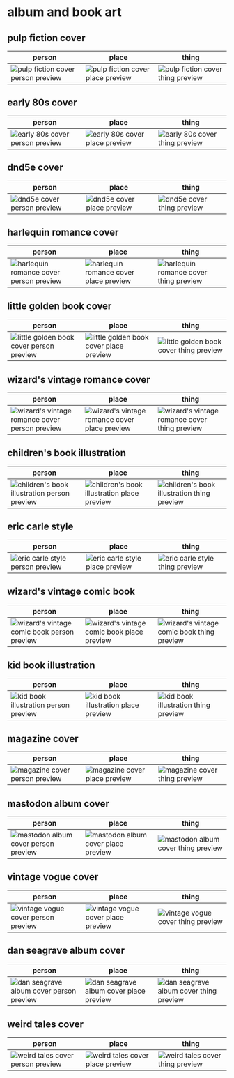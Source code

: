 # album and book art

## pulp fiction cover
| person | place | thing |
| --- | --- | --- |
| ![pulp fiction cover person preview](/images/pulp_fiction_cover_person.webp?raw=true) | ![pulp fiction cover place preview](/images/pulp_fiction_cover_place.webp?raw=true) | ![pulp fiction cover thing preview](/images/pulp_fiction_cover_thing.webp?raw=true) |

## early 80s cover
| person | place | thing |
| --- | --- | --- |
| ![early 80s cover person preview](/images/early_80s_cover_person.webp?raw=true) | ![early 80s cover place preview](/images/early_80s_cover_place.webp?raw=true) | ![early 80s cover thing preview](/images/early_80s_cover_thing.webp?raw=true) |

## dnd5e cover
| person | place | thing |
| --- | --- | --- |
| ![dnd5e cover person preview](/images/dnd5e_cover_person.webp?raw=true) | ![dnd5e cover place preview](/images/dnd5e_cover_place.webp?raw=true) | ![dnd5e cover thing preview](/images/dnd5e_cover_thing.webp?raw=true) |

## harlequin romance cover
| person | place | thing |
| --- | --- | --- |
| ![harlequin romance cover person preview](/images/harlequin_romance_cover_person.webp?raw=true) | ![harlequin romance cover place preview](/images/harlequin_romance_cover_place.webp?raw=true) | ![harlequin romance cover thing preview](/images/harlequin_romance_cover_thing.webp?raw=true) |

## little golden book cover
| person | place | thing |
| --- | --- | --- |
| ![little golden book cover person preview](/images/little_golden_book_cover_person.webp?raw=true) | ![little golden book cover place preview](/images/little_golden_book_cover_place.webp?raw=true) | ![little golden book cover thing preview](/images/little_golden_book_cover_thing.webp?raw=true) |

## wizard's vintage romance cover
| person | place | thing |
| --- | --- | --- |
| ![wizard's vintage romance cover person preview](/images/wizard_s_vintage_romance_cover_person.webp?raw=true) | ![wizard's vintage romance cover place preview](/images/wizard_s_vintage_romance_cover_place.webp?raw=true) | ![wizard's vintage romance cover thing preview](/images/wizard_s_vintage_romance_cover_thing.webp?raw=true) |

## children's book illustration
| person | place | thing |
| --- | --- | --- |
| ![children's book illustration person preview](/images/children_s_book_illustration_person.webp?raw=true) | ![children's book illustration place preview](/images/children_s_book_illustration_place.webp?raw=true) | ![children's book illustration thing preview](/images/children_s_book_illustration_thing.webp?raw=true) |

## eric carle style
| person | place | thing |
| --- | --- | --- |
| ![eric carle style person preview](/images/eric_carle_style_person.webp?raw=true) | ![eric carle style place preview](/images/eric_carle_style_place.webp?raw=true) | ![eric carle style thing preview](/images/eric_carle_style_thing.webp?raw=true) |

## wizard's vintage comic book
| person | place | thing |
| --- | --- | --- |
| ![wizard's vintage comic book person preview](/images/wizard_s_vintage_comic_book_person.webp?raw=true) | ![wizard's vintage comic book place preview](/images/wizard_s_vintage_comic_book_place.webp?raw=true) | ![wizard's vintage comic book thing preview](/images/wizard_s_vintage_comic_book_thing.webp?raw=true) |

## kid book illustration
| person | place | thing |
| --- | --- | --- |
| ![kid book illustration person preview](/images/kid_book_illustration_person.webp?raw=true) | ![kid book illustration place preview](/images/kid_book_illustration_place.webp?raw=true) | ![kid book illustration thing preview](/images/kid_book_illustration_thing.webp?raw=true) |

## magazine cover
| person | place | thing |
| --- | --- | --- |
| ![magazine cover person preview](/images/magazine_cover_person.webp?raw=true) | ![magazine cover place preview](/images/magazine_cover_place.webp?raw=true) | ![magazine cover thing preview](/images/magazine_cover_thing.webp?raw=true) |

## mastodon album cover
| person | place | thing |
| --- | --- | --- |
| ![mastodon album cover person preview](/images/mastodon_album_cover_person.webp?raw=true) | ![mastodon album cover place preview](/images/mastodon_album_cover_place.webp?raw=true) | ![mastodon album cover thing preview](/images/mastodon_album_cover_thing.webp?raw=true) |

## vintage vogue cover
| person | place | thing |
| --- | --- | --- |
| ![vintage vogue cover person preview](/images/vintage_vogue_cover_person.webp?raw=true) | ![vintage vogue cover place preview](/images/vintage_vogue_cover_place.webp?raw=true) | ![vintage vogue cover thing preview](/images/vintage_vogue_cover_thing.webp?raw=true) |

## dan seagrave album cover
| person | place | thing |
| --- | --- | --- |
| ![dan seagrave album cover person preview](/images/dan_seagrave_album_cover_person.webp?raw=true) | ![dan seagrave album cover place preview](/images/dan_seagrave_album_cover_place.webp?raw=true) | ![dan seagrave album cover thing preview](/images/dan_seagrave_album_cover_thing.webp?raw=true) |

## weird tales cover
| person | place | thing |
| --- | --- | --- |
| ![weird tales cover person preview](/images/weird_tales_cover_person.webp?raw=true) | ![weird tales cover place preview](/images/weird_tales_cover_place.webp?raw=true) | ![weird tales cover thing preview](/images/weird_tales_cover_thing.webp?raw=true) |


